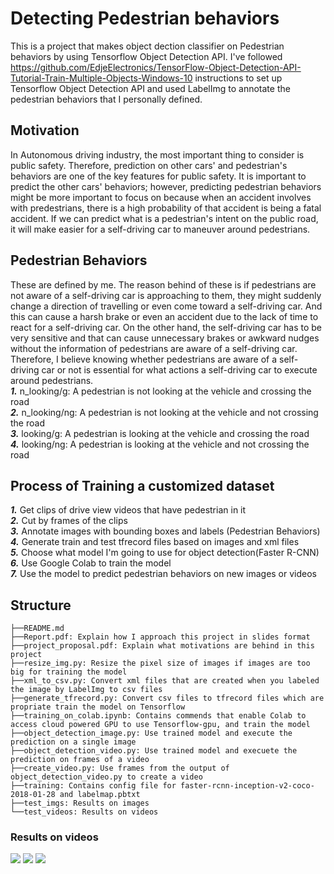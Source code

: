 # Detecting Pedestrian behaviors
This is a project that makes object dection classifier on Pedestrian behaviors by using Tensorflow Object Detection API. I've followed https://github.com/EdjeElectronics/TensorFlow-Object-Detection-API-Tutorial-Train-Multiple-Objects-Windows-10 instructions to set up Tensorflow Object Detection API and used LabelImg to annotate the pedestrian behaviors that I personally defined.
## Motivation
In Autonomous driving industry, the most important thing to consider is public safety. Therefore, prediction on other cars' and pedestrian's behaviors are one of the key features for public safety. 
It is important to predict the other cars' behaviors; however, predicting pedestrian behaviors might be more important to focus on because when an accident involves with predestrians, there is a high probability of that accident is being a fatal accident. If we can predict what is a pedestrian's intent on the public road, it will make easier for a self-driving car to maneuver around pedestrians.
## Pedestrian Behaviors
These are defined by me. The reason behind of these is if pedestrians are not aware of a self-driving car is approaching to them, they might suddenly change a direction of travelling or even come toward a self-driving car. And this can cause a harsh brake or even an accident due to the lack of time to react for a self-driving car. On the other hand, the self-driving car has to be very sensitive and that can cause unnecessary brakes or awkward nudges without the information of pedestrians are aware of a self-driving car. Therefore, I believe knowing whether pedestrians are aware of a self-driving car or not is essential for what actions a self-driving car to execute around pedestrians.  
***1.*** n_looking/g: A pedestrian is not looking at the vehicle and crossing the road  
***2.*** n_looking/ng: A pedestrian is not looking at the vehicle and not crossing the road  
***3.*** looking/g: A pedestrian is looking at the vehicle and crossing the road  
***4.*** looking/ng: A pedestrian is looking at the vehicle and not crossing the road  
## Process of Training a customized dataset
***1.*** Get clips of drive view videos that have pedestrian in it  
***2.*** Cut by frames of the clips  
***3.*** Annotate images with bounding boxes and labels (Pedestrian Behaviors)   
***4.*** Generate train and test tfrecord files based on images and xml files  
***5.*** Choose what model I'm going to use for object detection(Faster R-CNN)  
***6.*** Use Google Colab to train the model  
***7.*** Use the model to predict pedestrian behaviors on new images or videos  
## Structure 
```
├──README.md
├──Report.pdf: Explain how I approach this project in slides format
├──project_proposal.pdf: Explain what motivations are behind in this project
├──resize_img.py: Resize the pixel size of images if images are too big for training the model  
├──xml_to_csv.py: Convert xml files that are created when you labeled the image by LabelImg to csv files  
├──generate_tfrecord.py: Convert csv files to tfrecord files which are propriate train the model on Tensorflow  
├──training_on_colab.ipynb: Contains commends that enable Colab to access cloud powered GPU to use Tensorflow-gpu, and train the model    
├──object_detection_image.py: Use trained model and execute the prediction on a single image  
├──object_detection_video.py: Use trained model and execuete the prediction on frames of a video  
├──create_video.py: Use frames from the output of object_detection_video.py to create a video  
├──training: Contains config file for faster-rcnn-inception-v2-coco-2018-01-28 and labelmap.pbtxt  
├──test_imgs: Results on images  
└──test_videos: Results on videos  
```
### Results on videos
![](test_videos/test_video_1.gif)
![](test_videos/test_video_2.gif)
![](test_videos/test_video_3.gif)
